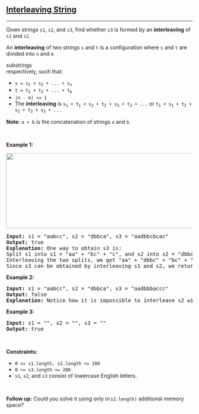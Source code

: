 <a href="https://leetcode.com/problems/interleaving-string/" target="_blank"><h2> Interleaving String </h2></a>
<hr><p>Given strings <code>s1</code>, <code>s2</code>, and <code>s3</code>, find whether <code>s3</code> is formed by an <strong>interleaving</strong> of <code>s1</code> and <code>s2</code>.</p>
<p>An <strong>interleaving</strong> of two strings <code>s</code> and <code>t</code> is a configuration where <code>s</code> and <code>t</code> are divided into <code>n</code> and <code>m</code> <span class="cursor-pointer relative text-dark-blue-s text-sm" data-keyword="substring-nonempty" datakeyword="substring-nonempty"><div class="popover-wrapper inline-block" data-headlessui-state=""><div><div aria-expanded="false" data-headlessui-state="" id="headlessui-popover-button-:rr:"><div>substrings</div></div><div style="position: fixed; z-index: 9999; inset: 0px auto auto 0px; transform: translate(110px, 321px);"></div></div></div></span> respectively, such that:</p>
<ul>
<li><code>s = s<sub>1</sub> + s<sub>2</sub> + ... + s<sub>n</sub></code></li>
<li><code>t = t<sub>1</sub> + t<sub>2</sub> + ... + t<sub>m</sub></code></li>
<li><code>|n - m| &lt;= 1</code></li>
<li>The <strong>interleaving</strong> is <code>s<sub>1</sub> + t<sub>1</sub> + s<sub>2</sub> + t<sub>2</sub> + s<sub>3</sub> + t<sub>3</sub> + ...</code> or <code>t<sub>1</sub> + s<sub>1</sub> + t<sub>2</sub> + s<sub>2</sub> + t<sub>3</sub> + s<sub>3</sub> + ...</code></li>
</ul>
<p><strong>Note:</strong> <code>a + b</code> is the concatenation of strings <code>a</code> and <code>b</code>.</p>
<p> </p>
<p><strong class="example">Example 1:</strong></p>
<img alt="" src="https://assets.leetcode.com/uploads/2020/09/02/interleave.jpg" style="width: 561px; height: 203px;"/>
<pre><strong>Input:</strong> s1 = "aabcc", s2 = "dbbca", s3 = "aadbbcbcac"
<strong>Output:</strong> true
<strong>Explanation:</strong> One way to obtain s3 is:
Split s1 into s1 = "aa" + "bc" + "c", and s2 into s2 = "dbbc" + "a".
Interleaving the two splits, we get "aa" + "dbbc" + "bc" + "a" + "c" = "aadbbcbcac".
Since s3 can be obtained by interleaving s1 and s2, we return true.
</pre>
<p><strong class="example">Example 2:</strong></p>
<pre><strong>Input:</strong> s1 = "aabcc", s2 = "dbbca", s3 = "aadbbbaccc"
<strong>Output:</strong> false
<strong>Explanation:</strong> Notice how it is impossible to interleave s2 with any other string to obtain s3.
</pre>
<p><strong class="example">Example 3:</strong></p>
<pre><strong>Input:</strong> s1 = "", s2 = "", s3 = ""
<strong>Output:</strong> true
</pre>
<p> </p>
<p><strong>Constraints:</strong></p>
<ul>
<li><code>0 &lt;= s1.length, s2.length &lt;= 100</code></li>
<li><code>0 &lt;= s3.length &lt;= 200</code></li>
<li><code>s1</code>, <code>s2</code>, and <code>s3</code> consist of lowercase English letters.</li>
</ul>
<p> </p>
<p><strong>Follow up:</strong> Could you solve it using only <code>O(s2.length)</code> additional memory space?</p>
